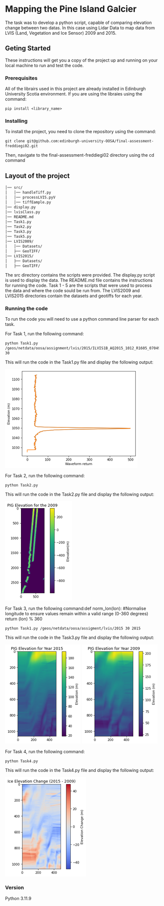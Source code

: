# Mapping the Pine Island Galcier

The task was to develop a python script, capable of comparing elevation change between two datas. In this case using Lidar Data to map data from LVIS (Land, Vegetation and Ice Sensor) 2009 and 2015. 

## Geting Started

These instructions will get you a copy of the project up and running on your local machine to run and test the code.

### Prerequisites
All of the librairs used in this project are already installed in Edinburgh University Scotia environment. If you are using the libraies using the command:
```
pip install <library_name>
```

### Installing
To install the project, you need to clone the repository using the command:
```
git clone git@github.com:edinburgh-university-OOSA/final-assessment-freddiegi02.git
```
Then, navigate to the final-assessment-freddiegi02 directory using the cd command

## Layout of the project
```
│── src/
│   │── handleTiff.py
│   │── processLVIS.pyV
│   │── tiffEample.py
│── display.py
│── lvisClass.py
│── README.md
│── Task1.py
│── Task2.py
│── Task3.py
│── Task5.py
│── LVIS2009/
│   │── Datasets/
│   ├── GeoTIFF/
│── LVIS2015/
│   ├── Datasets/
│   ├── GeoTIFF/
```
The src directory contains the scripts were provided.
The display.py script is used to display the data. 
The README.md file contains the instructions for running the code.
Task 1 - 5 are the scripts that were used to process the data and where the code sould be run from.
The LVIS2009 and LVIS2015 directories contain the datasets and geotiffs for each year. 


### Running the code
To run the code you will need to use a python command line parser for each task.

For Task 1, run the following command:
```
python Task1.py /geos/netdata/oosa/assignment/lvis/2015/ILVIS1B_AQ2015_1012_R1605_070498.h5 30 
```
This will run the code in the Task1.py file and display the following output:

![Alt text](Output_Images/Waveform.png)

For Task 2, run the following command:
```
python Task2.py 
```
This will run the code in the Task2.py file and display the following output: 

![Alt text](Output_Images/PIG_Single_2009.png)


For Task 3, run the following command:def norm_lon(lon):
    #Normalise longitude to ensure values remain within a valid range (0-360 degrees)
    return (lon) % 360

```
python Task1.py /geos/netdata/oosa/assigment/lvis/2015 30 2015
```
This will run the code in the Task3.py file and display the following output:


![Alt text](Output_Images/PIG2015.png) ![Alt text](Output_Images/PIG2009.png)

For Task 4, run the following command:
```
python Task4.py 
```
This will run the code in the Task4.py file and display the following output:

![Alt text](Output_Images/Elevation_Change.png)


### Version
Python 3.11.9

